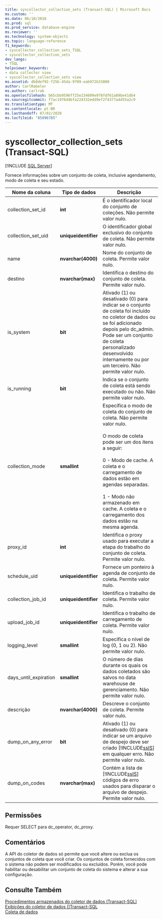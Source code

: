 ```yaml
---
title: syscollector_collection_sets (Transact-SQL) | Microsoft Docs
ms.custom: ''
ms.date: 06/10/2016
ms.prod: sql
ms.prod_service: database-engine
ms.reviewer: ''
ms.technology: system-objects
ms.topic: language-reference
f1_keywords:
- syscollector_collection_sets_TSQL
- syscollector_collection_sets
dev_langs:
- TSQL
helpviewer_keywords:
- data collector view
- syscollector_collection_sets view
ms.assetid: db0def92-f25b-45da-9709-eab972b33800
author: CarlRabeler
ms.author: carlrab
ms.openlocfilehash: b65cbb9596ff25e334609e978fdf61a89be41db4
ms.sourcegitcommit: f7ac1976d4bfa224332edd9ef2f4377a4d55a2c9
ms.translationtype: MT
ms.contentlocale: pt-BR
ms.lasthandoff: 07/02/2020
ms.locfileid: "85896785"
---
```

# <a name="syscollector_collection_sets-transact-sql"></a>syscollector_collection_sets (Transact-SQL)
[!INCLUDE [SQL Server](../../includes/applies-to-version/sqlserver.md)]

  Fornece informações sobre um conjunto de coleta, inclusive agendamento, modo de coleta e seu estado.  
  
|Nome da coluna|Tipo de dados|Descrição|  
|-----------------|---------------|-----------------|  
|collection_set_id|**int**|É o identificador local do conjunto de coleções. Não permite valor nulo.|  
|collection_set_uid|**uniqueidentifier**|O identificador global exclusivo do conjunto de coleta. Não permite valor nulo.|  
|name|**nvarchar(4000)**|Nome do conjunto de coleta. Permite valor nulo.|  
|destino|**nvarchar(max)**|Identifica o destino do conjunto de coleta. Permite valor nulo.|  
|is_system|**bit**|Ativado (1) ou desativado (0) para indicar se o conjunto de coleta foi incluído no coletor de dados ou se foi adicionado depois pelo dc_admin. Pode ser um conjunto de coleta personalizado desenvolvido internamente ou por um terceiro. Não permite valor nulo.|  
|is_running|**bit**|Indica se o conjunto de coleta está sendo executado ou não. Não permite valor nulo.|  
|collection_mode|**smallint**|Especifica o modo de coleta do conjunto de coleta. Não permite valor nulo.<br /><br /> O modo de coleta pode ser um dos itens a seguir:<br /><br /> 0 - Modo de cache. A coleta e o carregamento de dados estão em agendas separadas.<br /><br /> 1 - Modo não armazenado em cache. A coleta e o carregamento dos dados estão na mesma agenda.|  
|proxy_id|**int**|Identifica o proxy usado para executar a etapa do trabalho do conjunto de coleta. Permite valor nulo.|  
|schedule_uid|**uniqueidentifier**|Fornece um ponteiro à agenda de conjunto de coleta. Permite valor nulo.|  
|collection_job_id|**uniqueidentifier**|Identifica o trabalho de coleta. Permite valor nulo.|  
|upload_job_id|**uniqueidentifier**|Identifica o trabalho de carregamento de coleta. Permite valor nulo.|  
|logging_level|**smallint**|Especifica o nível de log (0, 1 ou 2). Não permite valor nulo.|  
|days_until_expiration|**smallint**|O número de dias durante os quais os dados coletados são salvos no data warehouse de gerenciamento. Não permite valor nulo.|  
|descrição|**nvarchar(4000)**|Descreve o conjunto de coleta. Permite valor nulo.|  
|dump_on_any_error|**bit**|Ativado (1) ou desativado (0) para indicar se um arquivo de despejo deve ser criado [!INCLUDE[ssIS](../../includes/ssis-md.md)] em qualquer erro. Não permite valor nulo.|  
|dump_on_codes|**nvarchar(max)**|Contém a lista de [!INCLUDE[ssIS](../../includes/ssis-md.md)] códigos de erro usados para disparar o arquivo de despejo. Permite valor nulo.|  
  
## <a name="permissions"></a>Permissões  
 Requer SELECT para dc_operator, dc_proxy.  
  
## <a name="remarks"></a>Comentários  
 A API do coletor de dados só permite que você altere ou exclua os conjuntos de coleta que você criar. Os conjuntos de coleta fornecidos com o sistema não podem ser modificados ou excluídos. Porém, você pode habilitar ou desabilitar um conjunto de coleta do sistema e alterar a sua configuração.  
  
## <a name="see-also"></a>Consulte Também  
 [Procedimentos armazenados do coletor de dados &#40;Transact-SQL&#41;](../../relational-databases/system-stored-procedures/data-collector-stored-procedures-transact-sql.md)   
 [Exibições do coletor de dados &#40;&#41;Transact-SQL](../../relational-databases/system-catalog-views/data-collector-views-transact-sql.md)   
 [Coleta de dados](../../relational-databases/data-collection/data-collection.md)  
  
  
